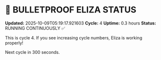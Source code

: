 # 🤖 BULLETPROOF ELIZA STATUS
**Updated:** 2025-10-09T05:19:17.921603
**Cycle:** 4
**Uptime:** 0.3 hours
**Status:** RUNNING CONTINUOUSLY ✅

This is cycle 4. If you see increasing cycle numbers, Eliza is working properly!

Next cycle in 300 seconds.
